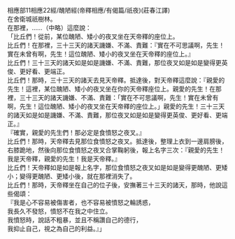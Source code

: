 相應部11相應22經/醜陋經(帝釋相應/有偈篇/祇夜)(莊春江譯)  
在舍衛城祇樹林。  
在那裡，……（中略）這麼說：  
「比丘們！從前，某位醜陋、矮小的夜叉坐在天帝釋的座位上。  
比丘們！在那裡，三十三天的諸天譏嫌、不滿、責難：『實在不可思議啊，先生！實在未曾有啊，先生！這位醜陋、矮小的夜叉坐在天帝釋的座位上。』  
比丘們！三十三天的諸天如是如是譏嫌、不滿、責難，那位夜叉如是如是變得更英俊、更好看、更端正。  
比丘們！那時，三十三天的諸天去見天帝釋。抵達後，對天帝釋這麼說：『親愛的先生！這裡，某位醜陋、矮小的夜叉坐在你的天帝釋座位上。親愛的先生！在那裡，三十三天的諸天譏嫌、不滿、責難：「實在不可思議啊，先生！實在未曾有啊，先生！這位醜陋、矮小的夜叉坐在天帝釋的座位上。」親愛的先生！三十三天的諸天如是如是譏嫌、不滿、責難，那位夜叉如是如是變得更英俊、更好看、更端正。』  
『確實，親愛的先生們！那必定是食憤怒之夜叉。』  
比丘們！那時，天帝釋去見那位食憤怒之夜叉。抵達後，整理上衣到一邊肩膀後，右膝跪地，然後向那位食憤怒之夜叉合掌鞠躬後，報上名字三次：『親愛的先生！我是天帝釋，親愛的先生！我是天帝釋。』  
比丘們！天帝釋如是如是報上名字，那位食憤怒之夜叉如是如是變得更醜陋、更矮小；變得更醜陋、更矮小後，就在那裡消失了。  
比丘們！那時，天帝釋坐在自己的位子後，安撫著三十三天的諸天，那時，他說這些偈頌：  
『我是心不容易被傷害者，也不容易被憤怒之輪誘惑，  
我長久不發怒，憤怒不在我之中住立。  
我憤怒時，說話不粗暴，並且不稱讚自己的德行，  
我抑止自己，視之為自己的利益。』」  
  
  
